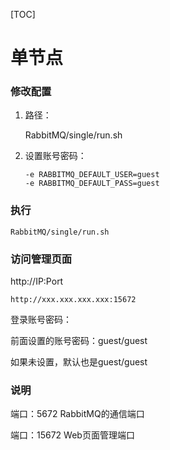 [TOC]



# 单节点


### 修改配置

1. 路径：

   RabbitMQ/single/run.sh

2. 设置账号密码：

   ```shell
   -e RABBITMQ_DEFAULT_USER=guest
   -e RABBITMQ_DEFAULT_PASS=guest
   ```

### 执行

```shell
RabbitMQ/single/run.sh
```

### 访问管理页面

http://IP:Port

```shell
http://xxx.xxx.xxx.xxx:15672
```

登录账号密码：

前面设置的账号密码：guest/guest

如果未设置，默认也是guest/guest

### 说明

端口：5672	  RabbitMQ的通信端口

端口：15672	Web页面管理端口